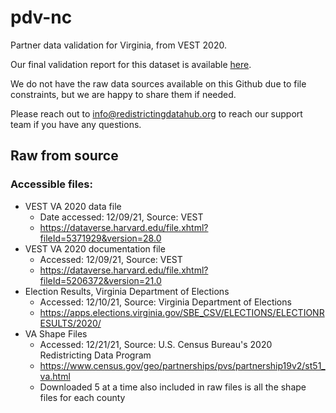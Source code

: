 # pdv-nc
Partner data validation for Virginia, from VEST 2020. 

Our final validation report for this dataset is available [here](https://redistrictingdatahub.org/dataset/vest-2020-virginia-precinct-boundaries-and-election-results-shapefile/).

We do not have the raw data sources available on this Github due to file constraints, but we are happy to share them if needed. 

Please reach out to info@redistrictingdatahub.org to reach our support team if you have any questions.

## Raw from source

### Accessible files: 
- VEST VA 2020 data file
  - Date accessed: 12/09/21, Source: VEST
  - https://dataverse.harvard.edu/file.xhtml?fileId=5371929&version=28.0
- VEST VA 2020 documentation file
  - Accessed: 12/09/21, Source: VEST
  - https://dataverse.harvard.edu/file.xhtml?fileId=5206372&version=21.0
- Election Results, Virginia Department of Elections  
  - Accessed: 12/10/21, Source: Virginia Department of Elections
  - https://apps.elections.virginia.gov/SBE_CSV/ELECTIONS/ELECTIONRESULTS/2020/
- VA Shape Files
  - Accessed: 12/21/21, Source: U.S. Census Bureau's 2020 Redistricting Data Program
  - https://www.census.gov/geo/partnerships/pvs/partnership19v2/st51_va.html 
  - Downloaded 5 at a time also included in raw files is all the shape files for each county
